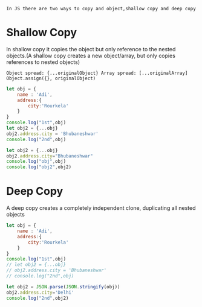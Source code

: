 `In JS there are two ways to copy and object,shallow copy and deep copy`

# Shallow Copy
In shallow copy it copies the object but only reference to the nested objects.(A shallow copy creates a new object/array, but only copies references to nested objects)

``Object spread: {...originalObject}
Array spread: [...originalArray]
Object.assign({}, originalObject)``

```javascript
let obj = {
    name : 'Adi',
    address:{
        city:'Rourkela'
    }
}
console.log("1st",obj)
let obj2 = {...obj}
obj2.address.city = 'Bhubaneshwar'
console.log("2nd",obj)
```
```javascript
let obj2 = {...obj}
obj2.address.city="Bhubaneshwar"
console.log("obj",obj)
console.log("obj2",obj2)
```
# Deep Copy 
A deep copy creates a completely independent clone, duplicating all nested objects 

```javascript
let obj = {
    name : 'Adi',
    address:{
        city:'Rourkela'
    }
}
console.log("1st",obj)
// let obj2 = {...obj}
// obj2.address.city = 'Bhubaneshwar'
// console.log("2nd",obj)

let obj2 = JSON.parse(JSON.stringify(obj))
obj2.address.city='Delhi'
console.log("2nd",obj2)
```
